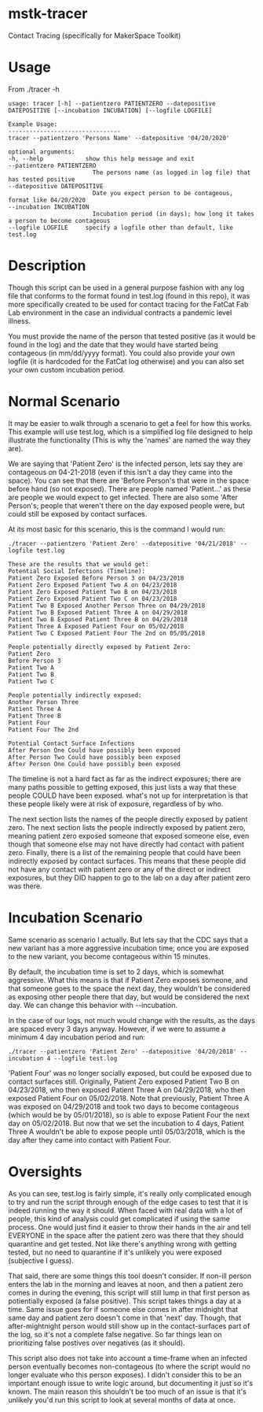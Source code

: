 # mstk-tracer
Contact Tracing (specifically for MakerSpace Toolkit)

# Usage
From ./tracer -h
```
usage: tracer [-h] --patientzero PATIENTZERO --datepositive DATEPOSITIVE [--incubation INCUBATION] [--logfile LOGFILE]

Example Usage:
--------------------------------
tracer --patientzero 'Persons Name' --datepositive '04/20/2020'

optional arguments:
-h, --help            show this help message and exit
--patientzero PATIENTZERO
                        The persons name (as logged in log file) that has tested positive
--datepositive DATEPOSITIVE
                        Date you expect person to be contageous, format like 04/20/2020
--incubation INCUBATION
                        Incubation period (in days); how long it takes a person to become contageous
--logfile LOGFILE     specify a logfile other than default, like test.log
```

# Description
Though this script can be used in a general purpose fashion with any log file that conforms to the format found in test.log (found in this repo), it was more specifically created to be used for contact tracing for the FatCat Fab Lab environment in the case an individual contracts a pandemic level illness.

You must provide the name of the person that tested positive (as it would be found in the log) and the date that they would have started being contageous (in mm/dd/yyyy format). You could also provide your own logfile (it is hardcoded for the FatCat log otherwise) and you can also set your own custom incubation period.

# Normal Scenario
It may be easier to walk through a scenario to get a feel for how this works. This example will use test.log, which is a simplified log file designed to help illustrate the functionality (This is why the 'names' are named the way they are).

We are saying that 'Patient Zero' is the infected person, lets say they are contageous on 04-21-2018 (even if this isn't a day they came into the space). You can see that there are 'Before Person's that were in the space before hand (so not exposed). There are people named 'Patient...' as these are people we would expect to get infected. There are also some 'After Person's; people that weren't there on the day exposed people were, but could still be exposed by contact surfaces.

At its most basic for this scenario, this is the command I would run:
```
./tracer --patientzero 'Patient Zero' --datepositive '04/21/2018' --logfile test.log
```

```
These are the results that we would get:
Potential Social Infections (Timeline):
Patient Zero Exposed Before Person 3 on 04/23/2018
Patient Zero Exposed Patient Two A on 04/23/2018
Patient Zero Exposed Patient Two B on 04/23/2018
Patient Zero Exposed Patient Two C on 04/23/2018
Patient Two B Exposed Another Person Three on 04/29/2018
Patient Two B Exposed Patient Three A on 04/29/2018
Patient Two B Exposed Patient Three B on 04/29/2018
Patient Three A Exposed Patient Four on 05/02/2018
Patient Two C Exposed Patient Four The 2nd on 05/05/2018

People potentially directly exposed by Patient Zero:
Patient Zero
Before Person 3
Patient Two A
Patient Two B
Patient Two C

People potentially indirectly exposed:
Another Person Three
Patient Three A
Patient Three B
Patient Four
Patient Four The 2nd

Potential Contact Surface Infections
After Person One Could have possibly been exposed
After Person Two Could have possibly been exposed
After Person One Could have possibly been exposed
```

The timeline is not a hard fact as far as the indirect exposures; there are many paths possible to getting exposed, this just lists a way that these people COULD have been exposed. what's not up for interpretation is that these people likely were at risk of exposure, regardless of by who.

The next section lists the names of the people directly exposed by patient zero.
The next section lists the people indirectly exposed by patient zero, meaning patient zero exposed someone that exposed someone else, even though that someone else may not have directly had contact with patient zero.
Finally, there is a list of the remaining people that could have been indirectly exposed by contact surfaces. This means that these people did not have any contact with patient zero or any of the direct or indirect exposures, but they DID happen to go to the lab on a day after patient zero was there.

# Incubation Scenario
Same scenario as scenario I actually. But lets say that the CDC says that a new variant has a more aggressive incubation time; once you are exposed to the new variant, you become contageous within 15 minutes.

By default, the incubation time is set to 2 days, which is somewhat aggressive. What this means is that if Patient Zero exposes someone, and that someone goes to the space the next day, they wouldn't be considered as exposing other people there that day, but would be considered the next day. We can change this behavior with --incubation.

In the case of our logs, not much would change with the results, as the days are spaced every 3 days anyway. However, if we were to assume a minimum 4 day incubation period and run:
```
./tracer --patientzero 'Patient Zero' --datepositive '04/20/2018' --incubation 4 --logfile test.log
```

'Patient Four' was no longer socially exposed, but could be exposed due to contact surfaces still. Originally, Patient Zero exposed Patient Two B on 04/23/2018, who then exposed Patient Three A on 04/29/2018, who then exposed Patient Four on 05/02/2018. Note that previously, Patient Three A was exposed on 04/29/2018 and took two days to become contageous (which would be by 05/01/2018), so is able to expose Patient Four the next day on 05/02/2018. But now that we set the incubation to 4 days, Patient Three A wouldn't be able to expose people until 05/03/2018, which is the day after they came into contact with Patient Four.

# Oversights
As you can see, test.log is fairly simple, it's really only complicated enough to try and run the script through enough of the edge cases to test that it is indeed running the way it should. When faced with real data with a lot of people, this kind of analysis could get complicated if using the same process. One would just find it easier to throw their hands in the air and tell EVERYONE in the space after the patient zero was there that they should quarantine and get tested. Not like there's anything wrong with getting tested, but no need to quarantine if it's unlikely you were exposed (subjective I guess).

That said, there are some things this tool doesn't consider. If non-ill person enters the lab in the morning and leaves at noon, and then a patient zero comes in during the evening, this script will still lump in that first person as potientially exposed (a false positive). This script takes things a day at a time. Same issue goes for if someone else comes in after midnight that same day and patient zero doesn't come in that 'next' day. Though, that after-mightnight person would still show up in the contact-surfaces part of the log, so it's not a complete false negative. So far things lean on prioritizing false postives over negatives (as it should).

This script also does not take into account a time-frame when an infected person eventually becomes non-contageous (to where the script would no longer evaluate who this person exposes). I didn't consider this to be an important enough issue to write logic around, but documenting it just so it's known. The main reason this shouldn't be too much of an issue is that it's unlikely you'd run this script to look at several months of data at once.
